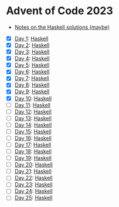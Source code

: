 # Advent of Code 2023

- [Notes on the Haskell solutions (maybe)](Haskell/README.md)

* [x] [Day 1](https://adventofcode.com/2023/day/1):  [Haskell](Haskell/src/Day01.hs)
* [x] [Day 2](https://adventofcode.com/2023/day/2):  [Haskell](Haskell/src/Day02.hs)
* [x] [Day 3](https://adventofcode.com/2023/day/3):  [Haskell](Haskell/src/Day03.hs)
* [x] [Day 4](https://adventofcode.com/2023/day/4):  [Haskell](Haskell/src/Day04.hs)
* [x] [Day 5](https://adventofcode.com/2023/day/5):  [Haskell](Haskell/src/Day05.hs)
* [x] [Day 6](https://adventofcode.com/2023/day/6):  [Haskell](Haskell/src/Day06.hs)
* [x] [Day 7](https://adventofcode.com/2023/day/7):  [Haskell](Haskell/src/Day07.hs)
* [x] [Day 8](https://adventofcode.com/2023/day/8):  [Haskell](Haskell/src/Day08.hs)
* [x] [Day 9](https://adventofcode.com/2023/day/9):  [Haskell](Haskell/src/Day09.hs)
* [x] [Day 10](https://adventofcode.com/2023/day/10): [Haskell](Haskell/src/Day10.hs)
* [ ] [Day 11](https://adventofcode.com/2023/day/11): [Haskell](Haskell/src/Day11.hs)
* [ ] [Day 12](https://adventofcode.com/2023/day/12): [Haskell](Haskell/src/Day12.hs)
* [ ] [Day 13](https://adventofcode.com/2023/day/13): [Haskell](Haskell/src/Day13.hs)
* [ ] [Day 14](https://adventofcode.com/2023/day/14): [Haskell](Haskell/src/Day14.hs)
* [ ] [Day 15](https://adventofcode.com/2023/day/15): [Haskell](Haskell/src/Day15.hs)
* [ ] [Day 16](https://adventofcode.com/2023/day/16): [Haskell](Haskell/src/Day16.hs)
* [ ] [Day 17](https://adventofcode.com/2023/day/17): [Haskell](Haskell/src/Day17.hs)
* [ ] [Day 18](https://adventofcode.com/2023/day/18): [Haskell](Haskell/src/Day18.hs)
* [ ] [Day 19](https://adventofcode.com/2023/day/19): [Haskell](Haskell/src/Day19.hs)
* [ ] [Day 20](https://adventofcode.com/2023/day/20): [Haskell](Haskell/src/Day20.hs)
* [ ] [Day 21](https://adventofcode.com/2023/day/21): [Haskell](Haskell/src/Day21.hs)
* [ ] [Day 22](https://adventofcode.com/2023/day/22): [Haskell](Haskell/src/Day22.hs)
* [ ] [Day 23](https://adventofcode.com/2023/day/23): [Haskell](Haskell/src/Day23.hs)
* [ ] [Day 24](https://adventofcode.com/2023/day/24): [Haskell](Haskell/src/Day24.hs)
* [ ] [Day 25](https://adventofcode.com/2023/day/25): [Haskell](Haskell/src/Day25.hs)
